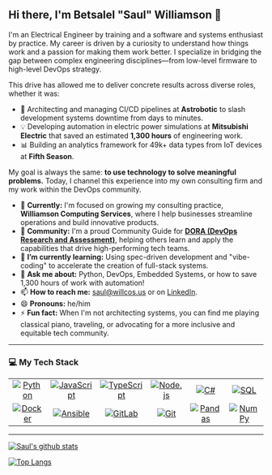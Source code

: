## Hi there, I'm Betsalel "Saul" Williamson 👋

I'm an Electrical Engineer by training and a software and systems enthusiast by practice. My career is driven by a curiosity to understand how things work and a passion for making them work better. I specialize in bridging the gap between complex engineering disciplines—from low-level firmware to high-level DevOps strategy.

This drive has allowed me to deliver concrete results across diverse roles, whether it was:
*   🚀 Architecting and managing CI/CD pipelines at **Astrobotic** to slash development systems downtime from days to minutes.
*   💡 Developing automation in electric power simulations at **Mitsubishi Electric** that saved an estimated **1,300 hours** of engineering work.
*   📊 Building an analytics framework for 49k+ data types from IoT devices at **Fifth Season**.

My goal is always the same: **to use technology to solve meaningful problems.** Today, I channel this experience into my own consulting firm and my work within the DevOps community.

- 🔭 **Currently:** I'm focused on growing my consulting practice, **Williamson Computing Services**, where I help businesses streamline operations and build innovative products.
- 🤝 **Community:** I'm a proud Community Guide for **[DORA (DevOps Research and Assessment)](https://dora.community/)**, helping others learn and apply the capabilities that drive high-performing tech teams.
- 🌱 **I’m currently learning:** Using spec-driven development and "vibe-coding" to accelerate the creation of full-stack systems.
- 💬 **Ask me about:** Python, DevOps, Embedded Systems, or how to save 1,300 hours of work with automation!
- 📫 **How to reach me:** [saul@willcos.us](mailto:saul@willcos.us) or on [LinkedIn](https://linkedin.com/in/betsalel).
- 😄 **Pronouns:** he/him
- ⚡ **Fun fact:** When I'm not architecting systems, you can find me playing classical piano, traveling, or advocating for a more inclusive and equitable tech community.

---
### 💻 My Tech Stack

<table>
<tr>
<td align="center" width="96">
<a href="#-my-tech-stack">
<img src="https://img.shields.io/badge/python-3670A0?style=for-the-badge&logo=python&logoColor=ffdd54" alt="Python" />
</a>
</td>
<td align="center" width="96">
<a href="#-my-tech-stack">
<img src="https://img.shields.io/badge/javascript-%23323330.svg?style=for-the-badge&logo=javascript&logoColor=%23F7DF1E" alt="JavaScript" />
</a>
</td>
<td align="center" width="96">
<a href="#-my-tech-stack">
<img src="https://img.shields.io/badge/typescript-%23007ACC.svg?style=for-the-badge&logo=typescript&logoColor=white" alt="TypeScript" />
</a>
</td>
<td align="center" width="96">
<a href="#-my-tech-stack">
<img src="https://img.shields.io/badge/node.js-6DA55F?style=for-the-badge&logo=node.js&logoColor=white" alt="Node.js" />
</a>
</td>
<td align="center" width="96">
<a href="#-my-tech-stack">
<img src="https://img.shields.io/badge/c%23-%23239120.svg?style=for-the-badge&logo=c-sharp&logoColor=white" alt="C#" />
</a>
</td>
<td align="center" width="96">
<a href="#-my-tech-stack">
<img src="https://img.shields.io/badge/SQL-025E8C?style=for-the-badge&logo=PostgreSQL&logoColor=white" alt="SQL" />
</a>
</td>
</tr>
<tr>
<td align="center" width="96">
<a href="#-my-tech-stack">
<img src="https://img.shields.io/badge/docker-%230db7ed.svg?style=for-the-badge&logo=docker&logoColor=white" alt="Docker" />
</a>
</td>
<td align="center" width="96">
<a href="#-my-tech-stack">
<img src="https://img.shields.io/badge/ansible-%231A1918.svg?style=for-the-badge&logo=ansible&logoColor=white" alt="Ansible" />
</a>
</td>
<td align="center" width="96">
<a href="#-my-tech-stack">
<img src="https://img.shields.io/badge/GitLab-330F63?style=for-the-badge&logo=gitlab&logoColor=white" alt="GitLab" />
</a>
</td>
<td align="center" width="96">
<a href="#-my-tech-stack">
<img src="https://img.shields.io/badge/git-%23F05033.svg?style=for-the-badge&logo=git&logoColor=white" alt="Git" />
</a>
</td>
<td align="center" width="96">
<a href="#-my-tech-stack">
<img src="https://img.shields.io/badge/pandas-%23150458.svg?style=for-the-badge&logo=pandas&logoColor=white" alt="Pandas" />
</a>
</td>
<td align="center" width="96">
<a href="#-my-tech-stack">
<img src="https://img.shields.io/badge/Numpy-777BB4?style=for-the-badge&logo=numpy&logoColor=white" alt="NumPy" />
</a>
</td>
</tr>
</table>

---

[![Saul's github stats](https://github-readme-stats.vercel.app/api?username=betsalel-williamson&count_private=true&show_icons=true&theme=transparent)](https://github.com/anuraghazra/github-readme-stats)

[![Top Langs](https://github-readme-stats.vercel.app/api/top-langs/?username=betsalel-williamson&layout=compact&theme=transparent)](https://github.com/anuraghazra/github-readme-stats)
